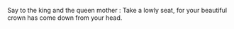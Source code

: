 Say to the king and the queen mother : Take a lowly seat, for your beautiful crown has come down from your head.
